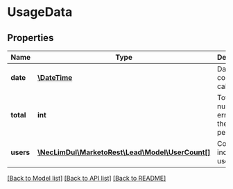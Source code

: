 # UsageData

## Properties

Name | Type | Description | Notes
------------ | ------------- | ------------- | -------------
**date** | [**\DateTime**](\DateTime.md) | Date of the collected calls | 
**total** | **int** | Total number of errors in the time period | [optional] 
**users** | [**\NecLimDul\MarketoRest\Lead\Model\UserCount[]**](UserCount.md) | Counts for individual users | [optional] 

[[Back to Model list]](../README.md#documentation-for-models) [[Back to API list]](../README.md#documentation-for-api-endpoints) [[Back to README]](../README.md)
